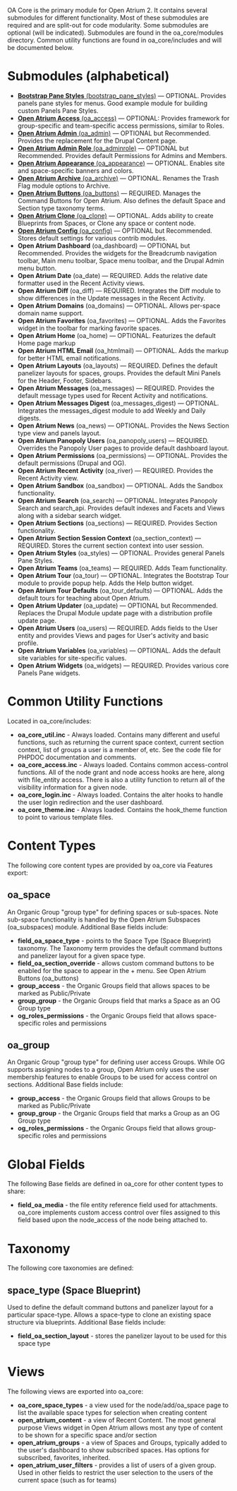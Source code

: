 OA Core is the primary module for Open Atrium 2.  It contains several submodules for different functionality.
Most of these submodules are required and are split-out for code modularity.  Some submodules are optional (will be indicated).  Submodules are found in the oa_core/modules directory.  Common utility functions are found in oa_core/includes and will be documented below.

Submodules (alphabetical)
=========================

- [**Bootstrap Pane Styles** (bootstrap_pane_styles)](modules/bootstrap_pane_styles) — OPTIONAL. Provides panels pane styles for menus. Good example module for building custom Panels Pane Styles.
- [**Open Atrium Access** (oa_access)](https://github.com/phase2/oa_core/tree/7.x-2.x/modules/oa_access) — OPTIONAL: Provides framework for group-specific and team-specific access permissions, similar to Roles.
- [**Open Atrium Admin** (oa_admin)](https://github.com/phase2/oa_core/tree/7.x-2.x/modules/oa_admin) — OPTIONAL but Recommended. Provides the replacement for the Drupal Content page.
- [**Open Atrium Admin Role** (oa_adminrole)](https://github.com/phase2/oa_core/tree/7.x-2.x/modules/oa_adminrole) — OPTIONAL but Recommended. Provides default Permissions for Admins and Members.
- [**Open Atrium Appearance** (oa_appearance)](https://github.com/phase2/oa_core/tree/7.x-2.x/modules/oa_appearance) — OPTIONAL. Enables site and space-specific banners and colors.
- [**Open Atrium Archive** (oa_archive)](https://github.com/phase2/oa_core/tree/7.x-2.x/modules/oa_archive) — OPTIONAL. Renames the Trash Flag module options to Archive.
- [**Open Atrium Buttons** (oa_buttons)](https://github.com/phase2/oa_core/tree/7.x-2.x/modules/oa_buttons) — REQUIRED. Manages the Command Buttons for Open Atrium. Also defines the default Space and Section type taxonomy terms.
- [**Open Atrium Clone** (oa_clone)](https://github.com/phase2/oa_core/tree/7.x-2.x/modules/oa_clone) — OPTIONAL. Adds ability to create Blueprints from Spaces, or Clone any space or content node.
- [**Open Atrium Config** (oa_config)](https://github.com/phase2/oa_core/tree/7.x-2.x/modules/oa_config) — OPTIONAL but Recommended. Stores default settings for various contrib modules.
- **Open Atrium Dashboard** (oa_dashboard) — OPTIONAL but Recommended. Provides the widgets for the Breadcrumb navigation toolbar, Main menu toolbar, Space menu toolbar, and the Drupal Admin menu button.
- **Open Atrium Date** (oa_date) — REQUIRED. Adds the relative date formatter used in the Recent Activity views.
- **Open Atrium Diff** (oa_diff) — REQUIRED. Integrates the Diff module to show differences in the Update messages in the Recent Activity.
- **Open Atrium Domains** (oa_domains) — OPTIONAL. Allows per-space domain name support.
- **Open Atrium Favorites** (oa_favorites) — OPTIONAL. Adds the Favorites widget in the toolbar for marking favorite spaces.
- **Open Atrium Home** (oa_home) — OPTIONAL. Featurizes the default Home page markup
- **Open Atrium HTML Email** (oa_htmlmail) — OPTIONAL. Adds the markup for better HTML email notifications.
- **Open Atrium Layouts** (oa_layouts) — REQUIRED. Defines the default panelizer layouts for spaces, groups. Provides the default Mini Panels for the Header, Footer, Sidebars.
- **Open Atrium Messages** (oa_messages) — REQUIRED. Provides the default message types used for Recent Activity and notifications.
- **Open Atrium Messages Digest** (oa_messages_digest) — OPTIONAL. Integrates the messages_digest module to add Weekly and Daily digests.
- **Open Atrium News** (oa_news) — OPTIONAL. Provides the News Section type view and panels layout.
- **Open Atrium Panopoly Users** (oa_panopoly_users) — REQUIRED. Overrides the Panopoly User pages to provide default dashboard layout.
- **Open Atrium Permissions** (oa_permissions) — OPTIONAL. Provides the default permissions (Drupal and OG).
- **Open Atrium Recent Activity** (oa_river) — REQUIRED. Provides the Recent Activity view.
- **Open Atrium Sandbox** (oa_sandbox) — OPTIONAL. Adds the Sandbox functionality.
- **Open Atrium Search** (oa_search) — OPTIONAL. Integrates Panopoly Search and search_api. Provides default indexes and Facets and Views along with a sidebar search widget.
- **Open Atrium Sections** (oa_sections) — REQUIRED. Provides Section functionality.
- **Open Atrium Section Session Context** (oa_section_context) — REQUIRED. Stores the current section context into user session.
- **Open Atrium Styles** (oa_styles) — OPTIONAL. Provides general Panels Pane Styles.
- **Open Atrium Teams** (oa_teams) — REQUIRED. Adds Team functionality.
- **Open Atrium Tour** (oa_tour) — OPTIONAL. Integrates the Bootstrap Tour module to provide popup help. Adds the Help button widget.
- **Open Atrium Tour Defaults** (oa_tour_defaults) — OPTIONAL. Adds the default tours for teaching about Open Atrium.
- **Open Atrium Updater** (oa_update) — OPTIONAL but Recommended. Replaces the Drupal Module update page with a distribution profile update page.
- **Open Atrium Users** (oa_users) — REQUIRED. Adds fields to the User entity and provides Views and pages for User's activity and basic profile.
- **Open Atrium Variables** (oa_variables) — OPTIONAL. Adds the default site variables for site-specific values.
- **Open Atrium Widgets** (oa_widgets) — REQUIRED. Provides various core Panels Pane widgets.

Common Utility Functions
========================

Located in oa_core/includes:

- **oa_core_util.inc** - Always loaded. Contains many different and useful functions, such as returning the current space context, current section context, list of groups a user is a member of, etc.  See the code file for PHPDOC documentation and comments.
- **oa_core_access.inc** - Always loaded. Contains common access-control functions.  All of the node grant and node access hooks are here, along with file_entity access.  There is also a utility function to return all of the visibility information for a given node.
- **oa_core_login.inc** - Always loaded. Contains the alter hooks to handle the user login redirection and the user dashboard.
- **oa_core_theme.inc** - Always loaded. Contains the hook_theme function to point to various template files.

Content Types
=============

The following core content types are provided by oa_core via Features export:

oa_space
--------

An Organic Group "group type" for defining spaces or sub-spaces.  Note sub-space functionality is handled by the Open Atrium Subspaces (oa_subspaces) module.  Additional Base fields include:

- **field_oa_space_type** - points to the Space Type (Space Blueprint) taxonomy.  The Taxonomy term provides the default command buttons and panelizer layout for a given space type.
- **field_oa_section_override** - allows custom command buttons to be enabled for the space to appear in the + menu.  See Open Atrium Buttons (oa_buttons)
- **group_access** - the Organic Groups field that allows spaces to be marked as Public/Private
- **group_group** - the Organic Groups field that marks a Space as an OG Group type
- **og_roles_permissions** - the Organic Groups field that allows space-specific roles and permissions

oa_group
--------

An Organic Group "group type" for defining user access Groups.  While OG supports assigning nodes to a group, Open Atrium only uses the user membership features to enable Groups to be used for access control on sections.  Additional Base fields include:

- **group_access** - the Organic Groups field that allows Groups to be marked as Public/Private
- **group_group** - the Organic Groups field that marks a Group as an OG Group type
- **og_roles_permissions** - the Organic Groups field that allows group-specific roles and permissions

Global Fields
=============

The following Base fields are defined in oa_core for other content types to share:

- **field_oa_media** - the file entity reference field used for attachments.  oa_core implements custom access control over files assigned to this field based upon the node_access of the node being attached to.

Taxonomy
========

The following core taxonomies are defined:

space_type (Space Blueprint)
---------------------------

Used to define the default command buttons and panelizer layout for a particular space-type.  Allows a space-type to clone an existing space structure via blueprints.  Additional Base fields include:

- **field_oa_section_layout** - stores the panelizer layout to be used for this space type

Views
=====

The following views are exported into oa_core:

- **oa_core_space_types** - a view used for the node/add/oa_space page to list the available space types for selection when creating content
- **open_atrium_content** - a view of Recent Content.  The most general purpose Views widget in Open Atrium allows most any type of content to be shown for a specific space and/or section
- **open_atrium_groups** - a view of Spaces and Groups, typically added to the user's dashboard to show subscribed spaces.  Has options for subscribed, favorites, inherited.
- **open_atrium_user_filters** - provides a list of users of a given group.  Used in other fields to restrict the user selection to the users of the current space (such as for teams)

